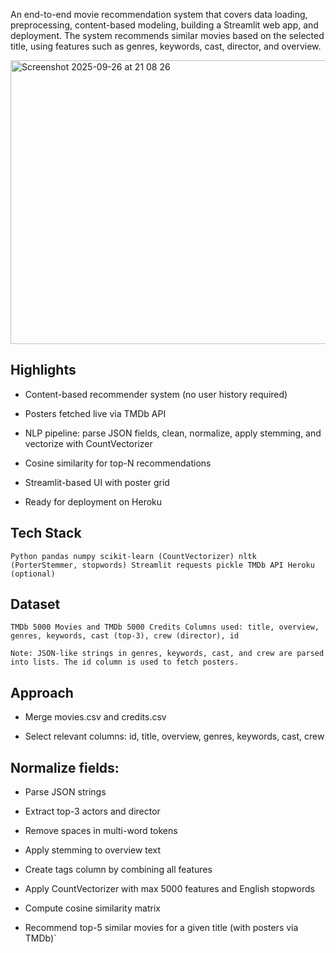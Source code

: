 An end-to-end movie recommendation system that covers data loading, preprocessing, content-based modeling, building a Streamlit web app, and deployment. The system recommends similar movies based on the selected title, using features such as genres, keywords, cast, director, and overview.

<img width="737" height="454" alt="Screenshot 2025-09-26 at 21 08 26" src="https://github.com/user-attachments/assets/4bf78b2f-97fe-4a17-afb2-bcf0010a2265" />

## Highlights

- Content-based recommender system (no user history required)

- Posters fetched live via TMDb API

- NLP pipeline: parse JSON fields, clean, normalize, apply stemming, and vectorize with CountVectorizer

- Cosine similarity for top-N recommendations

- Streamlit-based UI with poster grid

- Ready for deployment on Heroku

## Tech Stack

`Python
pandas
numpy
scikit-learn (CountVectorizer)
nltk (PorterStemmer, stopwords)
Streamlit
requests
pickle
TMDb API
Heroku (optional)`

## Dataset

`TMDb 5000 Movies and TMDb 5000 Credits
Columns used: title, overview, genres, keywords, cast (top-3), crew (director), id`

`Note: JSON-like strings in genres, keywords, cast, and crew are parsed into lists. The id column is used to fetch posters.`

## Approach

- Merge movies.csv and credits.csv

- Select relevant columns: id, title, overview, genres, keywords, cast, crew

## Normalize fields:

- Parse JSON strings

- Extract top-3 actors and director

- Remove spaces in multi-word tokens

- Apply stemming to overview text

- Create tags column by combining all features

- Apply CountVectorizer with max 5000 features and English stopwords

- Compute cosine similarity matrix

- Recommend top-5 similar movies for a given title (with posters via TMDb)`

